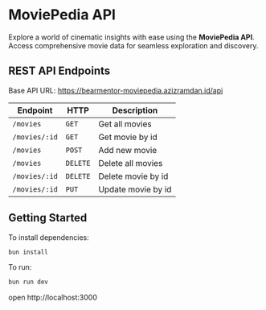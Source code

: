 # MoviePedia API

Explore a world of cinematic insights with ease using the **MoviePedia API**. Access comprehensive movie data for seamless exploration and discovery.

## REST API Endpoints

Base API URL: https://bearmentor-moviepedia.azizramdan.id/api

| Endpoint      | HTTP     | Description        |
| ------------- | -------- | ------------------ |
| `/movies`     | `GET`    | Get all movies     |
| `/movies/:id` | `GET`    | Get movie by id    |
| `/movies`     | `POST`   | Add new movie      |
| `/movies`     | `DELETE` | Delete all movies  |
| `/movies/:id` | `DELETE` | Delete movie by id |
| `/movies/:id` | `PUT`    | Update movie by id |

## Getting Started

To install dependencies:

```sh
bun install
```

To run:

```sh
bun run dev
```

open http://localhost:3000
